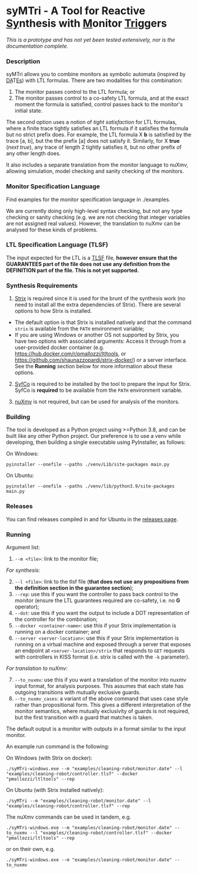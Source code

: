 # syMTri - A Tool for Reactive <ins>Sy</ins>nthesis with <ins>M</ins>onitor <ins>Tri</ins>ggers

*This is a prototype and has not yet been tested extensively, nor is the documentation complete.*

### Description

syMTri allows you to combine monitors as symbolic automata (inspired
by [DA](https://link.springer.com/chapter/10.1007/978-3-642-03240-0_13)T[Es](https://github.com/ccol002/larva-rv-tool))
with LTL formulas. There are two
modalities for this combination:

1. The monitor passes control to the LTL formula; or
2. The monitor passes control to a co-safety LTL formula, and at the exact moment the formula is satisfied, control
   passes back to the monitor's initial state.

The second option uses a notion of *tight satisfaction* for LTL formulas, where a finite trace tightly satisfies an LTL
formula if it satisfies the formula but no strict prefix does. For example, the LTL formula X **b** is satisfied by the
trace [a, b], but the the prefix [a] does not satisfy it. Similarly, for X **true** (*next true*), any trace of length 2
tightly satisfies it, but no other prefix of any other length does.

It also includes a separate translation from the monitor language to nuXmv, allowing simulation, model checking and
sanity checking of the monitors.

### Monitor Specification Language

Find examples for the monitor specification language in ./examples.

We are currently doing only high-level syntax checking, but not any type checking or sanity checking
(e.g. we are not checking that integer variables are not assigned real values). However, the translation to nuXmv can be
analysed for these kinds of problems.

### LTL Specification Language (TLSF)

The input expected for the LTL is a [TLSF](https://arxiv.org/pdf/1604.02284.pdf) file, **however ensure that the
GUARANTEES part of the file does not use any definition from the DEFINITION part of the file. This is not yet
supported.**

### Synthesis Requirements

1. [Strix](https://gitlab.lrz.de/i7/strix) is required since it is used for the brunt of the synthesis work (no need to
   install all the extra dependencies of Strix). There are several options to how Strix is installed.

- The default option is that Strix is installed natively and that the command `strix` is available from the `PATH`
  environment variable;
- If you are using Windows or another OS not supported by Strix, you have two options with associated arguments: Access
  it through from a user-provided docker container (e.g. https://hub.docker.com/r/pmallozzi/ltltools,
  or https://github.com/shaunazzopardi/strix-docker/) or a server interface. See the **Running** section below for more
  information about these options.

2. [SyfCo](https://github.com/meyerphi/syfco) is required to be installed by the tool to prepare the input for Strix.
   SyfCo is **required** to be available from the `PATH` environment variable.

3. [nuXmv](https://es-static.fbk.eu/tools/nuxmv/index.php?n=Main.HomePage) is not required, but can be used for analysis
   of the monitors.

### Building

The tool is developed as a Python project using >=Python 3.8, and can be built like any other Python project. Our
preference is to use a venv while developing, then building a single executable using PyInstaller, as follows:

On Windows:

`pyinstaller --onefile --paths ./venv/Lib/site-packages main.py`

On Ubuntu:

`pyinstaller --onefile --paths ./venv/lib/python3.9/site-packages main.py`

### Releases

You can find releases compiled in and for Ubuntu in the [releases page](https://github.com/dSynMa/syMTri/releases/).

### Running

Argument list:

1. `--m <file>`: link to the monitor file;

*For synthesis:*

2. `--l <file>`: link to the tlsf file (**that does not use any propositions from the definition section in the
   guarantee section**);
3. `--rep`: use this if you want the controller to pass back control to the monitor (ensure the LTL guarantees required
   are co-safety, i.e. no **G** operator);
4. `--dot`: use this if you want the output to include a DOT representation of the controller for the combination;
5. `--docker <container-name>`: use this if your Strix implementation is running on a docker container; and
6. `--server <server-location>`: use this if your Strix implementation is running on a virtual machine and exposed
   through a server that exposes an endpoint at `<server-location>/strix` that responds to `GET` requests with
   controllers in KISS format (i.e. strix is called with the `-k` parameter).

*For translation to nuXmv:*

7. `--to_nuxmv`: use this if you want a translation of the monitor into nuxmv input format, for analysis purposes.
   This assumes that each state has outgoing transitions with mutually exclusive guards.
8. `--to_nuxmv_cases`: a variant of the above command that uses case style rather than propositional form. This gives a
   different interpretation of the monitor semantics, where mutually exclusivity of guards is not required, but the
   first
   transition with a guard that matches is taken.

The default output is a monitor with outputs in a format similar to the input monitor.

An example run command is the following:

On Windows (with Strix on docker):

`./syMTri-windows.exe --m "examples/cleaning-robot/monitor.date" --l "examples/cleaning-robot/controller.tlsf" --docker "pmallozzi/ltltools" --rep`

On Ubuntu (with Strix installed natively):

`./syMTri --m "examples/cleaning-robot/monitor.date" --l "examples/cleaning-robot/controller.tlsf" --rep`

The nuXmv commands can be used in tandem, e.g.

`./syMTri-windows.exe --m "examples/cleaning-robot/monitor.date" --to_nuxmv --l "examples/cleaning-robot/controller.tlsf" --docker "pmallozzi/ltltools" --rep`

or on their own, e.g.

`./syMTri-windows.exe --m "examples/cleaning-robot/monitor.date" --to_nuxmv`
